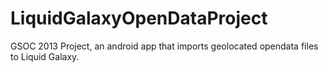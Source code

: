 LiquidGalaxyOpenDataProject
===========================

GSOC 2013 Project, an android app that imports geolocated opendata files to Liquid Galaxy.


